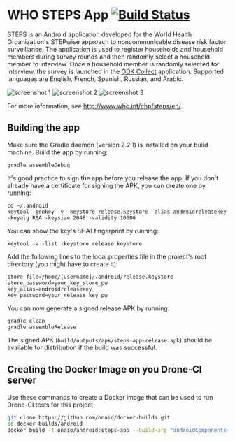 # WHO STEPS App [![Build Status](http://cicd.onalabs.org/api/badges/onaio/steps-app/status.svg)](http://cicd.onalabs.org/onaio/steps-app)

STEPS is an Android application developed for the World Health Organization's STEPwise approach to noncommunicable disease risk factor surveillance. The application is used to register households and household members during survey rounds and then randomly select a household member to interview. Once a household member is randomly selected for interview, the survey is launched in the [ODK Collect](https://opendatakit.org/use/collect/) application. Supported languages are English, French, Spanish, Russian, and Arabic.

![screenshot 1](screenshots/screen1.png) ![screenshot 2](screenshots/screen2.png) ![screenshot 3](screenshots/screen3.png)

For more information, see http://www.who.int/chp/steps/en/.

## Building the app

Make sure the Gradle daemon (version 2.2.1) is installed on your build machine. Build the app by running:

```
gradle assembleDebug
```

It's good practice to sign the app before you release the app. If you don't already have a certificate for signing the APK, you can create one by running:

```
cd ~/.android
keytool -genkey -v -keystore release.keystore -alias androidreleasekey -keyalg RSA -keysize 2048 -validity 10000
```

You can show the key's SHA1 fingerprint by running:

```
keytool -v -list -keystore release.keystore
```

Add the following lines to the local.properties file in the project's root directory (you might have to create it):

```
store_file=/home/[username]/.android/release.keystore
store_password=your_key_store_pw
key_alias=androidreleasekey
key_password=your_release_key_pw
```

You can now generate a signed release APK by running:

```
gradle clean
gradle assembleRelease
```

The signed APK (`build/outputs/apk/steps-app-release.apk`) should be available for distribution if the build was successful.

## Creating the Docker Image on you Drone-CI server

Use these commands to create a Docker image that can be used to run Drone-CI tests for this project:

```sh
git clone https://github.com/onaio/docker-builds.git
cd docker-builds/android
docker build -t onaio/android:steps-app --build-arg "androidComponents=platform-tools,android-21,extra-android-support,extra-android-m2repository,extra-google-m2repository" --build-arg "buildToolsVersion=27.0.3" .
```
